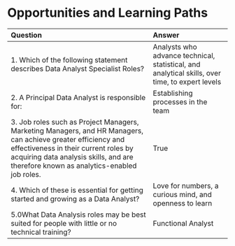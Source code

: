 # Opportunities and Learning Paths

| Question | Answer |
| :--- | :--- |
| 1. Which of the following statement describes Data Analyst Specialist Roles? | Analysts who advance technical, statistical, and analytical skills, over time, to expert levels |
| 2. A Principal Data Analyst is responsible for: | Establishing processes in the team |
| 3. Job roles such as Project Managers, Marketing Managers, and HR Managers, can achieve greater efficiency and effectiveness in their current roles by acquiring data analysis skills, and are therefore known as analytics-enabled job roles. | True |
| 4. Which of these is essential for getting started and growing as a Data Analyst? | Love for numbers, a curious mind, and openness to learn |
| 5.0What Data Analysis roles may be best suited for people with little or no technical training? | Functional Analyst |
 
